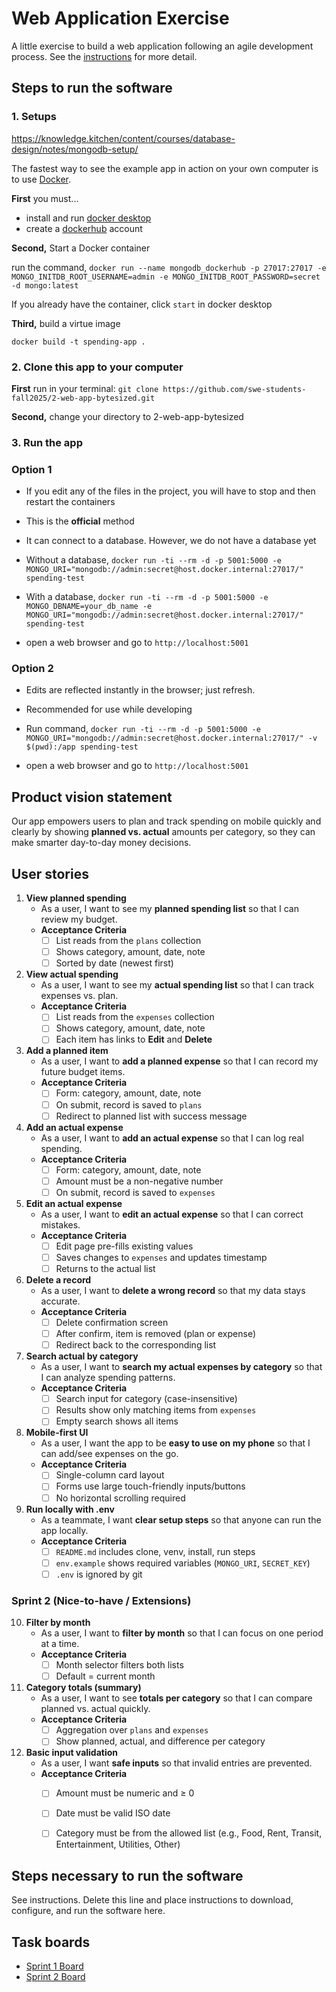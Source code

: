 # Web Application Exercise

A little exercise to build a web application following an agile development process. See the [instructions](instructions.md) for more detail.

## Steps to run the software

### 1. Setups 
https://knowledge.kitchen/content/courses/database-design/notes/mongodb-setup/

The fastest way to see the example app in action on your own computer is to use [Docker](https://www.docker.com).

**First** you must...

- install and run [docker desktop](https://www.docker.com/get-started)
- create a [dockerhub](https://hub.docker.com/signup) account

**Second,** Start a Docker container

run the command, `docker run --name mongodb_dockerhub -p 27017:27017 -e MONGO_INITDB_ROOT_USERNAME=admin -e MONGO_INITDB_ROOT_PASSWORD=secret -d mongo:latest`

If you already have the container, click `start` in docker desktop

**Third,** build a virtue image

`docker build -t spending-app . `

### 2. Clone this app to your computer

**First** run in your terminal: 
`git clone https://github.com/swe-students-fall2025/2-web-app-bytesized.git`

**Second,** change your directory to 2-web-app-bytesized

### 3. Run the app
### Option 1
* If you edit any of the files in the project, you will have to stop and then restart the containers

* This is the **official** method

* It can connect to a database. However, we do not have a database yet

* Without a database, `docker run -ti --rm -d -p 5001:5000 -e MONGO_URI="mongodb://admin:secret@host.docker.internal:27017/" spending-test`

* With a database, `docker run -ti --rm -d -p 5001:5000 -e MONGO_DBNAME=your_db_name -e MONGO_URI="mongodb://admin:secret@host.docker.internal:27017/" spending-test`

* open a web browser and go to `http://localhost:5001`

### Option 2

* Edits are reflected instantly in the browser; just refresh.

* Recommended for use while developing

* Run command, `docker run -ti --rm -d -p 5001:5000 -e MONGO_URI="mongodb://admin:secret@host.docker.internal:27017/" -v $(pwd):/app spending-test`

* open a web browser and go to `http://localhost:5001`


## Product vision statement

Our app empowers users to plan and track spending on mobile quickly and clearly by showing **planned vs. actual** amounts per category, so they can make smarter day-to-day money decisions.

## User stories

1. **View planned spending**
   - As a user, I want to see my **planned spending list** so that I can review my budget.
   - **Acceptance Criteria**
     - [ ] List reads from the `plans` collection
     - [ ] Shows category, amount, date, note
     - [ ] Sorted by date (newest first)

2. **View actual spending**
   - As a user, I want to see my **actual spending list** so that I can track expenses vs. plan.
   - **Acceptance Criteria**
     - [ ] List reads from the `expenses` collection
     - [ ] Shows category, amount, date, note
     - [ ] Each item has links to **Edit** and **Delete**

3. **Add a planned item**
   - As a user, I want to **add a planned expense** so that I can record my future budget items.
   - **Acceptance Criteria**
     - [ ] Form: category, amount, date, note
     - [ ] On submit, record is saved to `plans`
     - [ ] Redirect to planned list with success message

4. **Add an actual expense**
   - As a user, I want to **add an actual expense** so that I can log real spending.
   - **Acceptance Criteria**
     - [ ] Form: category, amount, date, note
     - [ ] Amount must be a non-negative number
     - [ ] On submit, record is saved to `expenses`

5. **Edit an actual expense**
   - As a user, I want to **edit an actual expense** so that I can correct mistakes.
   - **Acceptance Criteria**
     - [ ] Edit page pre-fills existing values
     - [ ] Saves changes to `expenses` and updates timestamp
     - [ ] Returns to the actual list

6. **Delete a record**
   - As a user, I want to **delete a wrong record** so that my data stays accurate.
   - **Acceptance Criteria**
     - [ ] Delete confirmation screen
     - [ ] After confirm, item is removed (plan or expense)
     - [ ] Redirect back to the corresponding list

7. **Search actual by category**
   - As a user, I want to **search my actual expenses by category** so that I can analyze spending patterns.
   - **Acceptance Criteria**
     - [ ] Search input for category (case-insensitive)
     - [ ] Results show only matching items from `expenses`
     - [ ] Empty search shows all items

8. **Mobile-first UI**
   - As a user, I want the app to be **easy to use on my phone** so that I can add/see expenses on the go.
   - **Acceptance Criteria**
     - [ ] Single-column card layout
     - [ ] Forms use large touch-friendly inputs/buttons
     - [ ] No horizontal scrolling required

9. **Run locally with .env**
   - As a teammate, I want **clear setup steps** so that anyone can run the app locally.
   - **Acceptance Criteria**
     - [ ] `README.md` includes clone, venv, install, run steps
     - [ ] `env.example` shows required variables (`MONGO_URI`, `SECRET_KEY`)
     - [ ] `.env` is ignored by git

### Sprint 2 (Nice-to-have / Extensions)
10. **Filter by month**
    - As a user, I want to **filter by month** so that I can focus on one period at a time.
    - **Acceptance Criteria**
      - [ ] Month selector filters both lists
      - [ ] Default = current month

11. **Category totals (summary)**
    - As a user, I want to see **totals per category** so that I can compare planned vs. actual quickly.
    - **Acceptance Criteria**
      - [ ] Aggregation over `plans` and `expenses`
      - [ ] Show planned, actual, and difference per category

12. **Basic input validation**
    - As a user, I want **safe inputs** so that invalid entries are prevented.
    - **Acceptance Criteria**
      - [ ] Amount must be numeric and ≥ 0
      - [ ] Date must be valid ISO date
      - [ ] Category must be from the allowed list (e.g., Food, Rent, Transit, Entertainment, Utilities, Other)


## Steps necessary to run the software

See instructions. Delete this line and place instructions to download, configure, and run the software here.

## Task boards

- [Sprint 1 Board](https://github.com/orgs/swe-students-fall2025/projects/7/views/1)
- [Sprint 2 Board](https://github.com/orgs/swe-students-fall2025/projects/20/views/1)

